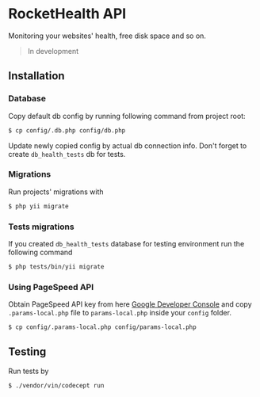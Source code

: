 RocketHealth API
============================

Monitoring your websites' health, free disk space and so on.

> In development

## Installation

### Database

Copy default db config by running following command from project root:
```bash
$ cp config/.db.php config/db.php
```

Update newly copied config by actual db connection info. Don't forget to create `db_health_tests` db for tests.

### Migrations

Run projects' migrations with
```bash
$ php yii migrate
```

### Tests migrations

If you created `db_health_tests` database for testing environment run the following command
```bash
$ php tests/bin/yii migrate
```

### Using PageSpeed API

Obtain PageSpeed API key from here [Google Developer Console](https://console.developers.google.com/apis/library/pagespeedonline.googleapis.com/)
and copy `.params-local.php` file to `params-local.php` inside your `config` folder.

```bash
$ cp config/.params-local.php config/params-local.php
```

## Testing

Run tests by
```bash
$ ./vendor/vin/codecept run
```